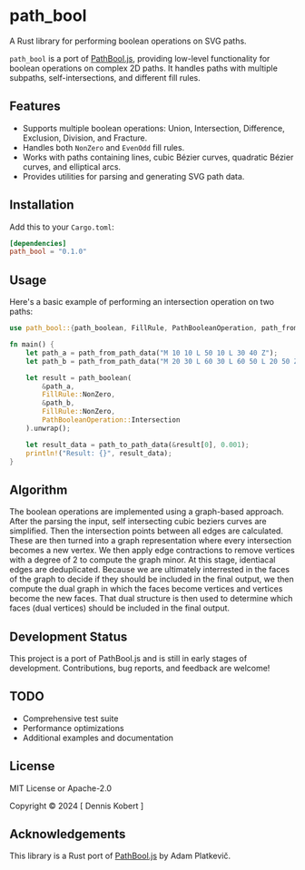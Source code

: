 # path_bool

A Rust library for performing boolean operations on SVG paths.

`path_bool` is a port of [PathBool.js](https://github.com/r-flash/PathBool.js), providing low-level functionality for boolean operations on complex 2D paths. It handles paths with multiple subpaths, self-intersections, and different fill rules.

## Features

- Supports multiple boolean operations: Union, Intersection, Difference, Exclusion, Division, and Fracture.
- Handles both `NonZero` and `EvenOdd` fill rules.
- Works with paths containing lines, cubic Bézier curves, quadratic Bézier curves, and elliptical arcs.
- Provides utilities for parsing and generating SVG path data.

## Installation

Add this to your `Cargo.toml`:

```toml
[dependencies]
path_bool = "0.1.0"
```

## Usage

Here's a basic example of performing an intersection operation on two paths:

```rust
use path_bool::{path_boolean, FillRule, PathBooleanOperation, path_from_path_data, path_to_path_data};

fn main() {
    let path_a = path_from_path_data("M 10 10 L 50 10 L 30 40 Z");
    let path_b = path_from_path_data("M 20 30 L 60 30 L 60 50 L 20 50 Z");

    let result = path_boolean(
        &path_a,
        FillRule::NonZero,
        &path_b,
        FillRule::NonZero,
        PathBooleanOperation::Intersection
    ).unwrap();

    let result_data = path_to_path_data(&result[0], 0.001);
    println!("Result: {}", result_data);
}
```

## Algorithm

The boolean operations are implemented using a graph-based approach. After the parsing the input, self intersecting cubic beziers curves are simplified. Then the intersection points between all edges are calculated. These are then turned into a graph representation where every intersection becomes a new vertex. We then apply edge contractions to remove vertices with a degree of 2 to compute the graph minor. At this stage, identiacal edges are deduplicated. Because we are ultimately interrested in the faces of the graph to decide if they should be included in the final output, we then compute the dual graph in which the faces become vertices and vertices become the new faces. That dual structure is then used to determine which faces (dual vertices) should be included in the final output. 

## Development Status

This project is a port of PathBool.js and is still in early stages of development. Contributions, bug reports, and feedback are welcome!

## TODO

- Comprehensive test suite
- Performance optimizations
- Additional examples and documentation

## License

MIT License or Apache-2.0

Copyright © 2024 [ Dennis Kobert ]

## Acknowledgements

This library is a Rust port of [PathBool.js](https://github.com/r-flash/PathBool.js) by Adam Platkevič.
